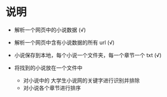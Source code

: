 # 说明

* 解析一个网页中的小说数据 (√)
* 解析一个网页中含有小说数据的所有 url (√)
* 小说保存到本地，每个小说一个文件夹，每一个章节一个 txt (√)

* 将找到的小说放在一个文件中
    * 对小说中的 大学生小说网的关键字进行识别并排除
    * 对小说各个章节进行排序
